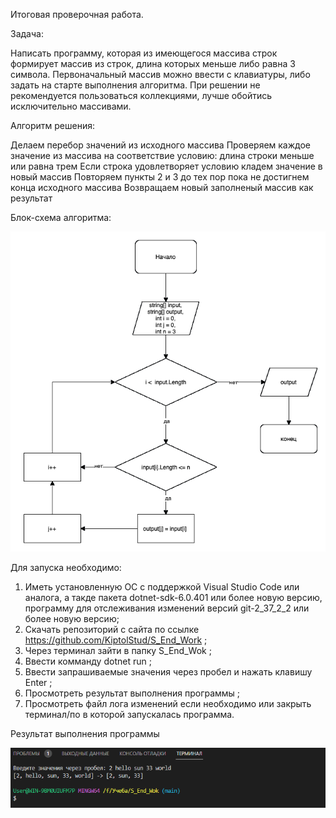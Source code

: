 Итоговая проверочная работа.

Задача:

Написать программу, которая из имеющегося массива строк формирует массив из строк, длина которых меньше либо равна 3 символа. Первоначальный массив можно ввести с клавиатуры, либо задать на старте выполнения алгоритма. При решении не рекомендуется пользоваться коллекциями, лучше обойтись исключительно массивами.

Алгоритм решения:

Делаем перебор значений из исходного массива
Проверяем каждое значение из массива на соответствие условию: длина строки меньше или равна трем
Если строка удовлетворяет условию кладем значение в новый массив
Повторяем пункты 2 и 3 до тех пор пока не достигнем конца исходного массива
Возвращаем новый заполненый массив как результат

Блок-схема алгоритма:

![Блоксхема задачи](/blok_schema.png)

Для запуска необходимо:
1) Иметь установленную ОС с поддержкой Visual Studio Code или аналога, а такде пакета dotnet-sdk-6.0.401 или более новую версию, программу для отслеживания изменений версий git-2_37_2_2 или более новую версию;
2) Скачать репозиторий с сайта по ссылке https://github.com/KiptolStud/S_End_Work ;
3) Через терминал зайти в папку S_End_Wok ;
4) Ввести комманду dotnet run ;
5) Ввести запрашиваемые значения через пробел и нажать клавишу Enter ;
6) Просмотреть результат выполнения программы ;
7) Просмотреть файл лога изменений если необходимо или закрыть терминал/по в которой запускалась программа.


Результат выполнения программы

![Пример работы программы:](/result.png)